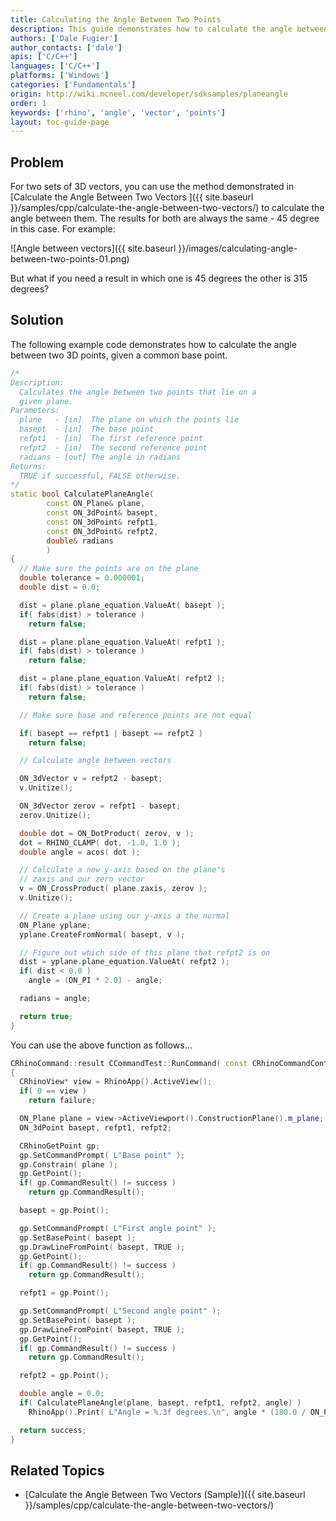 ```yaml
---
title: Calculating the Angle Between Two Points
description: This guide demonstrates how to calculate the angle between two points using C/C++.
authors: ['Dale Fugier']
author_contacts: ['dale']
apis: ['C/C++']
languages: ['C/C++']
platforms: ['Windows']
categories: ['Fundamentals']
origin: http://wiki.mcneel.com/developer/sdksamples/planeangle
order: 1
keywords: ['rhino', 'angle', 'vector', 'points']
layout: toc-guide-page
---
```


 
## Problem

For two sets of 3D vectors, you can use the method demonstrated in [Calculate the Angle Between Two Vectors ]({{ site.baseurl }}/samples/cpp/calculate-the-angle-between-two-vectors/) to calculate the angle between them.  The results for both are always the same - 45 degree in this case.  For example:

![Angle between vectors]({{ site.baseurl }}/images/calculating-angle-between-two-points-01.png)

But what if you need a result in which one is 45 degrees the other is 315 degrees?

## Solution

The following example code demonstrates how to calculate the angle between two 3D points, given a common base point.

```cpp
/*
Description:
  Calculates the angle between two points that lie on a
  given plane.
Parameters:
  plane   - [in]  The plane on which the points lie
  basept  - [in]  The base point
  refpt1  - [in]  The first reference point
  refpt2  - [in]  The second reference point
  radians - [out] The angle in radians
Returns:
  TRUE if successful, FALSE otherwise.
*/
static bool CalculatePlaneAngle(
        const ON_Plane& plane,
        const ON_3dPoint& basept,
        const ON_3dPoint& refpt1,
        const ON_3dPoint& refpt2,
        double& radians
        )
{
  // Make sure the points are on the plane
  double tolerance = 0.000001;
  double dist = 0.0;

  dist = plane.plane_equation.ValueAt( basept );  
  if( fabs(dist) > tolerance )
    return false;

  dist = plane.plane_equation.ValueAt( refpt1 );
  if( fabs(dist) > tolerance )
    return false;

  dist = plane.plane_equation.ValueAt( refpt2 );
  if( fabs(dist) > tolerance )
    return false;

  // Make sure base and reference points are not equal

  if( basept == refpt1 | basept == refpt2 )
    return false;

  // Calculate angle between vectors

  ON_3dVector v = refpt2 - basept;
  v.Unitize();

  ON_3dVector zerov = refpt1 - basept;
  zerov.Unitize();  

  double dot = ON_DotProduct( zerov, v );
  dot = RHINO_CLAMP( dot, -1.0, 1.0 );
  double angle = acos( dot );

  // Calculate a new y-axis based on the plane's
  // zaxis and our zero vector
  v = ON_CrossProduct( plane.zaxis, zerov );
  v.Unitize();

  // Create a plane using our y-axis a the normal
  ON_Plane yplane;
  yplane.CreateFromNormal( basept, v );

  // Figure out which side of this plane that refpt2 is on
  dist = yplane.plane_equation.ValueAt( refpt2 );
  if( dist < 0.0 )
    angle = (ON_PI * 2.0) - angle;

  radians = angle;

  return true;
}
```

You can use the above function as follows...

```cpp
CRhinoCommand::result CCommandTest::RunCommand( const CRhinoCommandContext& context )
{
  CRhinoView* view = RhinoApp().ActiveView();
  if( 0 == view )
    return failure;

  ON_Plane plane = view->ActiveViewport().ConstructionPlane().m_plane;
  ON_3dPoint basept, refpt1, refpt2;

  CRhinoGetPoint gp;
  gp.SetCommandPrompt( L"Base point" );
  gp.Constrain( plane );
  gp.GetPoint();
  if( gp.CommandResult() != success )
    return gp.CommandResult();

  basept = gp.Point();

  gp.SetCommandPrompt( L"First angle point" );
  gp.SetBasePoint( basept );
  gp.DrawLineFromPoint( basept, TRUE );
  gp.GetPoint();
  if( gp.CommandResult() != success )
    return gp.CommandResult();

  refpt1 = gp.Point();

  gp.SetCommandPrompt( L"Second angle point" );
  gp.SetBasePoint( basept );
  gp.DrawLineFromPoint( basept, TRUE );
  gp.GetPoint();
  if( gp.CommandResult() != success )
    return gp.CommandResult();

  refpt2 = gp.Point();

  double angle = 0.0;
  if( CalculatePlaneAngle(plane, basept, refpt1, refpt2, angle) )
    RhinoApp().Print( L"Angle = %.3f degrees.\n", angle * (180.0 / ON_PI) );

  return success;
}
```

## Related Topics

- [Calculate the Angle Between Two Vectors (Sample)]({{ site.baseurl }}/samples/cpp/calculate-the-angle-between-two-vectors/)
